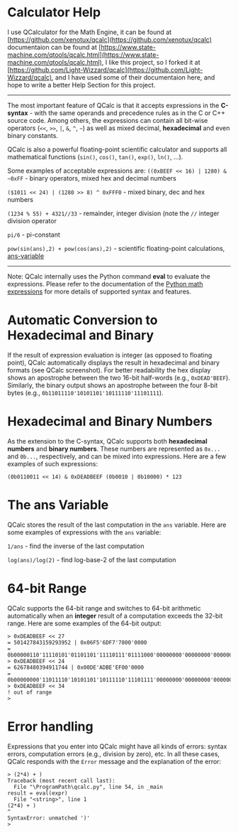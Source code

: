 # Calculator Help

I use QCalculator for the Math Engine, it can be found at
[https://github.com/xenotux/qcalc](https://github.com/xenotux/qcalc)
documentaion can be found at [https://www.state-machine.com/qtools/qcalc.html](https://www.state-machine.com/qtools/qcalc.html),
I like this project, 
so I forked it at [https://github.com/Light-Wizzard/qcalc](https://github.com/Light-Wizzard/qcalc),
and I have used some of their documentaion here, and hope to write a better Help Section for this project.

***

The most important feature of QCalc is that it accepts expressions in the <b>C-syntax</b> - with the same operands and precedence rules as in the C or C++ source code. Among others,
the expressions can contain all bit-wise operators (`<<`, `>>`, `|`, `&`, `^`, `~`) as well as mixed decimal,
<b>hexadecimal</b> and even binary constants.

QCalc is also a powerful floating-point scientific calculator and supports all mathematical functions
(`sin()`, `cos()`, `tan()`, `exp()`, `ln()`, ...).

Some examples of acceptable expressions are:
`((0xBEEF << 16) | 1280) & ~0xFF` - binary operators, mixed hex and decimal numbers

`($1011 << 24) | (1280 >> 8) ^ 0xFFF0` - mixed binary, dec and hex numbers

`(1234 % 55) + 4321//33` - remainder, integer division (note the `//` integer division operator

`pi/6` - pi-constant

`pow(sin(ans),2) + pow(cos(ans),2)` - scientific floating-point calculations,
[ans-variable](https://www.state-machine.com/qtools/qcalc.html#qcalc_ans)

***

Note: QCalc internally uses the Python command <b>eval</b> to evaluate the expressions.
Please refer to the documentation of the [Python math expressions](https://en.wikibooks.org/wiki/Python_Programming/Basic_Math)
for more details of supported syntax and features.

# Automatic Conversion to Hexadecimal and Binary

If the result of expression evaluation is integer (as opposed to floating point), 
QCalc automatically displays the result in hexadecimal and binary formats (see QCalc screenshot).
For better readability the hex display shows an apostrophe between the two 16-bit half-words (e.g., `0xDEAD'BEEF`).
Similarly, the binary output shows an apostrophe between the four 8-bit bytes (e.g., `0b11011110'10101101'10111110'11101111`).

# Hexadecimal and Binary Numbers

As the extension to the C-syntax, QCalc supports both <b>hexadecimal numbers</b> and <b>binary numbers</b>.
These numbers are represented as `0x...` and `0b...`, respectively, 
and can be mixed into expressions. Here are a few examples of such expressions:

`(0b0110011 << 14) & 0xDEADBEEF (0b0010 | 0b10000) * 123`


# The ans Variable

QCalc stores the result of the last computation in the `ans` variable. 
Here are some examples of expressions with the `ans` variable:

`1/ans` - find the inverse of the last computation

`log(ans)/log(2)` - find log-base-2 of the last computation

# 64-bit Range

QCalc supports the 64-bit range and switches to 64-bit arithmetic automatically when an <b>integer</b> result of a computation exceeds the 32-bit range. 
Here are some examples of the 64-bit output:

```
> 0xDEADBEEF << 27
= 501427843159293952 | 0x06F5'6DF7'7800'0000
= 0b00000110'11110101'01101101'11110111'01111000'00000000'00000000'00000000
> 0xDEADBEEF << 24
= 62678480394911744 | 0x00DE'ADBE'EF00'0000
= 0b00000000'11011110'10101101'10111110'11101111'00000000'00000000'00000000
> 0xDEADBEEF << 34
! out of range
>
```

# Error handling

Expressions that you enter into QCalc might have all kinds of errors: syntax errors, 
computation errors (e.g., division by zero), etc.
In all these cases, QCalc responds with the `Error` message and the explanation of the error:

```
> (2*4) + )
Traceback (most recent call last):
  File "\ProgramPath\qcalc.py", line 54, in _main
result = eval(expr)
  File "<string>", line 1
(2*4) + )
^
SyntaxError: unmatched ')'
>
```

